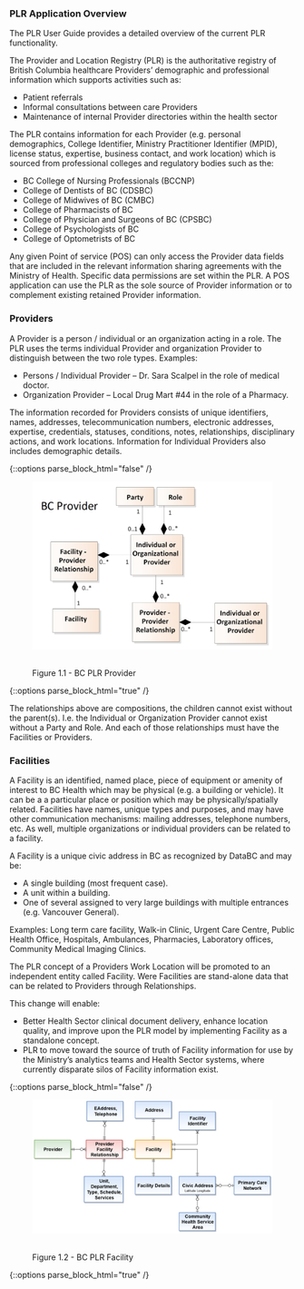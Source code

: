 ### PLR Application Overview
The PLR User Guide provides a detailed overview of the current PLR functionality.
    
The Provider and Location Registry (PLR) is the authoritative registry of British Columbia healthcare Providers’ demographic and professional information which supports activities such as:

* Patient referrals
* Informal consultations between care Providers
* Maintenance of internal Provider directories within the health sector

The PLR contains information for each Provider (e.g. personal demographics, College Identifier, Ministry Practitioner Identifier (MPID), license status, expertise, business contact, and work location) which is sourced from professional colleges and regulatory bodies such as the:

* BC College of Nursing Professionals (BCCNP)
* College of Dentists of BC (CDSBC)
* College of Midwives of BC (CMBC)
* College of Pharmacists of BC
* College of Physician and Surgeons of BC (CPSBC)
* College of Psychologists of BC
* College of Optometrists of BC

Any given Point of service (POS) can only access the Provider data fields that are included in the relevant information sharing agreements with the Ministry of Health. Specific data permissions are set within the PLR.
A POS application can use the PLR as the sole source of Provider information or to complement existing retained Provider information.

### Providers

A Provider is a person / individual or an organization acting in a role. The PLR uses the terms individual Provider and organization Provider to distinguish between the two role types.
Examples:

* Persons / Individual Provider – Dr. Sara Scalpel in the role of medical doctor.
* Organization Provider – Local Drug Mart #44 in the role of a Pharmacy.

The information recorded for Providers consists of unique identifiers, names, addresses, telecommunication numbers, electronic addresses, expertise, credentials, statuses, conditions, notes, relationships, disciplinary actions, and work locations. Information for Individual Providers also includes demographic details.

{::options parse_block_html="false" /}
<figure>
  <img style="padding-top:0;padding-bottom:30px" width="800px" src="bc_provider.png" alt="BC PLR Provider"/>
  <figcaption>Figure 1.1 - BC PLR Provider</figcaption>
</figure>
{::options parse_block_html="true" /}

The relationships above are compositions, the children cannot exist without the parent(s).  I.e. the Individual or Organization Provider cannot exist without a Party and Role.  And each of those relationships must have the Facilities or Providers.

### Facilities

A Facility is an identified, named place, piece of equipment or amenity of interest to BC Health which may be physical (e.g. a building or vehicle).  It can be a a particular place or position which may be physically/spatially related.  Facilities have names, unique types and purposes, and may have other communication mechanisms: mailing addresses, telephone numbers, etc.  As well, multiple organizations or individual providers can be related to a facility.

A Facility is a unique civic address in BC as recognized by DataBC and may be:

* A single building (most frequent case).
* A unit within a building.
* One of several assigned to very large buildings with multiple entrances (e.g. Vancouver General).

Examples: Long term care facility, Walk-in Clinic, Urgent Care Centre, Public Health Office, Hospitals, Ambulances, Pharmacies, Laboratory offices, Community Medical Imaging Clinics.

The PLR concept of a Providers Work Location will be promoted to an independent entity called Facility. Were Facilities are stand-alone data that can be related to Providers through Relationships.

This change will enable:

* Better Health Sector clinical document delivery, enhance location quality, and improve upon the PLR model by implementing Facility as a standalone concept.
* PLR to move toward the source of truth of Facility information for use by the Ministry’s analytics teams and Health Sector systems, where currently disparate silos of Facility information exist. 


{::options parse_block_html="false" /}
<figure>
  <img style="padding-top:0;padding-bottom:30px" width="800px" src="bc_facility.png" alt="BC PLR Facility"/>
  <figcaption>Figure 1.2 - BC PLR Facility</figcaption>
</figure>
{::options parse_block_html="true" /}


